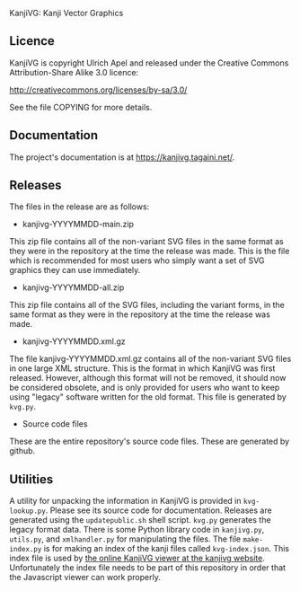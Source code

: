 KanjiVG: Kanji Vector Graphics

Licence
-------
KanjiVG is copyright Ulrich Apel and released under the Creative Commons
Attribution-Share Alike 3.0 licence:

http://creativecommons.org/licenses/by-sa/3.0/

See the file COPYING for more details.

Documentation
-------------
The project's documentation is at https://kanjivg.tagaini.net/.

Releases
--------

The files in the release are as follows:

* kanjivg-YYYYMMDD-main.zip

This zip file contains all of the non-variant SVG files in the same
format as they were in the repository at the time the release was
made. This is the file which is recommended for most users who simply
want a set of SVG graphics they can use immediately.

* kanjivg-YYYYMMDD-all.zip

This zip file contains all of the SVG files, including the variant
forms, in the same format as they were in the repository at the time
the release was made.

* kanjivg-YYYYMMDD.xml.gz

The file kanjivg-YYYYMMDD.xml.gz contains all of the non-variant SVG
files in one large XML structure. This is the format in which KanjiVG
was first released. However, although this format will not be removed,
it should now be considered obsolete, and is only provided for users
who want to keep using "legacy" software written for the old
format. This file is generated by `kvg.py`.

* Source code files

These are the entire repository's source code files. These are
generated by github.

Utilities
---------

A utility for unpacking the information in KanjiVG is provided in
`kvg-lookup.py`.  Please see its source code for documentation.
Releases are generated using the `updatepublic.sh` shell
script. `kvg.py` generates the legacy format data. There is some
Python library code in `kanjivg.py`, `utils.py`, and `xmlhandler.py`
for manipulating the files. The file `make-index.py` is for making an
index of the kanji files called `kvg-index.json`. This index file is
used by [the online KanjiVG viewer at the kanjivg
website](https://kanjivg.tagaini.net/viewer.html). Unfortunately the
index file needs to be part of this repository in order that the
Javascript viewer can work properly.
